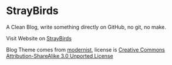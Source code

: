 StrayBirds
==========

A Clean Blog, write something directly on GitHub, no git, no make.

Visit Website on [StrayBirds](http://minixalpha.github.io/StrayBirds/)

Blog Theme comes from [modernist](https://github.com/orderedlist/modernist), license is [Creative Commons Attribution-ShareAlike 3.0 Unported License](http://creativecommons.org/licenses/by-sa/3.0/)
